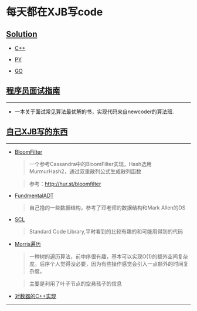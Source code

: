 # 每天都在XJB写code

## [Solution](Solution)

+ [C++](Solution/CPP)


+ [PY](Solution/PY)

+ [GO](Solution/Go)

## [程序员面试指南](CodingInterviewGuide)
---
+ 一本关于面试常见算法最优解的书，实现代码来自newcoder的算法班.

## [自己XJB写的东西](XJBX)
---

+ [BloomFilter](XJBX/Bloomfilter)

    > 一个参考Cassandra中的BloomFilter实现，Hash选用MurmurHash2，通过双重散列公式生成散列函数
    
    > 参考：http://hur.st/bloomfilter

+ [FundmentalADT](XJBX/FundementalADT)
    > 自己撸的一些数据结构，参考了邓老师的数据结构和Mark Allen的DS

+ [SCL](XJBX/SCL)
    > Standard Code Library,平时看到的比较有趣的和可能用得到的代码
+ [Morris遍历](XJBX/SCL/Graph/MorrisTraverse.hpp)
    > 一种树的遍历算法，前中序很有趣，基本可以实现O(1)的额外空间复杂度。后序个人觉得没必要，因为有些操作感觉会引入一点额外的时间复杂度。
    
    > 主要是利用了叶子节点的空悬孩子的信息
+ [对数器的C++实现](XJBX/comparing_figure_device.cpp)
---
